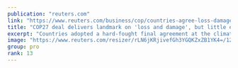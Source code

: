 ```yaml
---
publication: "reuters.com"
link: "https://www.reuters.com/business/cop/countries-agree-loss-damage-fund-final-cop27-deal-elusive-2022-11-20/"
title: "COP27 deal delivers landmark on 'loss and damage', but little else"
excerpt: "Countries adopted a hard-fought final agreement at the climate summit that sets up a fund to help poor countries battered by climate disasters, but does not boost efforts to tackle the emissions causi"
image: "https://www.reuters.com/resizer/rLN6jKRjivefGh3YGQKZxZB1YK4=/1200x628/smart/filters:quality(80)/cloudfront-us-east-2.images.arcpublishing.com/reuters/RGUNQZL2BZLSJISBOOYWHGUDEM.jpg"
group: pro
rank: 13
---
```


